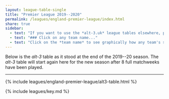 ```yaml
---
layout: league-table-single
title: "Premier League 2019--2020"
permalink: /leagues/england-premier-league/index.html
share: true
sidebar:
  - text: "If you want to use the *alt-3.uk* league tables elsewhere, please be sure to read the [License and Disclaimer](/about/license) page first."
  - text: "### Click on any team name..."
  - text: "Click on the *team name* to see graphically how any team's schedule strength evolves through the season."
---
```


Below is the _alt-3_ table as it stood at the end of the 2019--20 season. The _alt-3_ table will start again here for the new season after 8 full matchweeks have been played.

-----

<!-- This page will normally be updated at 14:40, 17:10 and 19:40 (London time) on Saturdays, at 14:10, 16:10 and 18:40 on Sundays, and at 20:10 and 22:25 on weekdays. -->

{% include leagues/england-premier-league/alt3-table.html %}

{% include leagues/key.md %}







